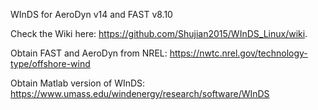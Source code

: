 WInDS for AeroDyn v14 and FAST v8.10

Check the Wiki here: https://github.com/Shujian2015/WInDS_Linux/wiki.

Obtain FAST and AeroDyn from NREL: https://nwtc.nrel.gov/technology-type/offshore-wind

Obtain Matlab version of WInDS: https://www.umass.edu/windenergy/research/software/WInDS
